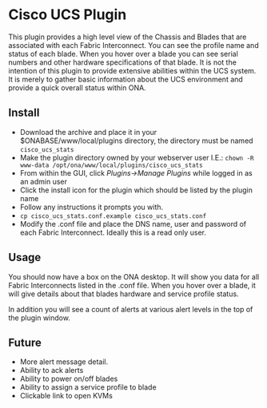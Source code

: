 # Cisco UCS Plugin

This plugin provides a high level view of the Chassis and Blades that are associated with each Fabric Interconnect.
You can see the profile name and status of each blade.  When you hover over a blade you can see serial numbers
and other hardware specifications of that blade.  It is not the intention of this plugin to provide extensive abilities within the UCS system.
It is merely to gather basic information about the UCS environment and provide a quick overall status within ONA.

## Install

  * Download the archive and place it in your $ONABASE/www/local/plugins directory, the directory must be named `cisco_ucs_stats`
  * Make the plugin directory owned by your webserver user I.E.: `chown -R www-data /opt/ona/www/local/plugins/cisco_ucs_stats`
  * From within the GUI, click _Plugins->Manage Plugins_ while logged in as an admin user
  * Click the install icon for the plugin which should be listed by the plugin name
  * Follow any instructions it prompts you with.
  * `cp cisco_ucs_stats.conf.example cisco_ucs_stats.conf`
  * Modify the .conf file and place the DNS name, user and password of each Fabric Interconnect.  Ideally this is a read only user.

## Usage

You should now have a box on the ONA desktop.  It will show you data for all Fabric Interconnects listed in the .conf file.  When you hover over a blade, it will give details about that blades hardware and service profile status.

In addition you will see a count of alerts at various alert levels in the top of the plugin window.

## Future

  * More alert message detail.
  * Ability to ack alerts
  * Ability to power on/off blades
  * Ability to assign a service profile to blade
  * Clickable link to open KVMs

